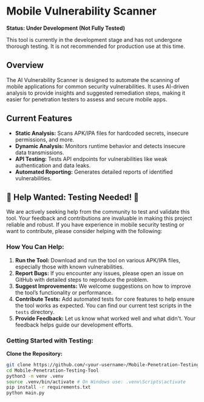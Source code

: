 # Mobile Vulnerability Scanner

**Status: Under Development (Not Fully Tested)**

This tool is currently in the development stage and has not undergone thorough testing. It is not recommended for production use at this time. 

## Overview
The AI Vulnerability Scanner is designed to automate the scanning of mobile applications for common security vulnerabilities. It uses AI-driven analysis to provide insights and suggested remediation steps, making it easier for penetration testers to assess and secure mobile apps.

## Current Features
- **Static Analysis:** Scans APK/IPA files for hardcoded secrets, insecure permissions, and more.
- **Dynamic Analysis:** Monitors runtime behavior and detects insecure data transmissions.
- **API Testing:** Tests API endpoints for vulnerabilities like weak authentication and data leaks.
- **Automated Reporting:** Generates detailed reports of identified vulnerabilities.

## 🚨 **Help Wanted: Testing Needed!** 🚨

We are actively seeking help from the community to test and validate this tool. Your feedback and contributions are invaluable in making this project reliable and robust. If you have experience in mobile security testing or want to contribute, please consider helping with the following:

### **How You Can Help:**
1. **Run the Tool:** Download and run the tool on various APK/IPA files, especially those with known vulnerabilities.
2. **Report Bugs:** If you encounter any issues, please open an issue on GitHub with detailed steps to reproduce the problem.
3. **Suggest Improvements:** We welcome suggestions on how to improve the tool’s functionality or performance.
4. **Contribute Tests:** Add automated tests for core features to help ensure the tool works as expected. You can find our current test scripts in the `tests` directory.
5. **Provide Feedback:** Let us know what worked well and what didn't. Your feedback helps guide our development efforts.

### **Getting Started with Testing:**
 **Clone the Repository:**
   ```bash
 git clone https://github.com/<your-username>/Mobile-Penetration-Testing-Tool.git
 cd Mobile-Penetration-Testing-Tool
 python3 -m venv .venv 
source .venv/bin/activate # On Windows use: .venv\Scripts\activate 
pip install -r requirements.txt
python main.py 


